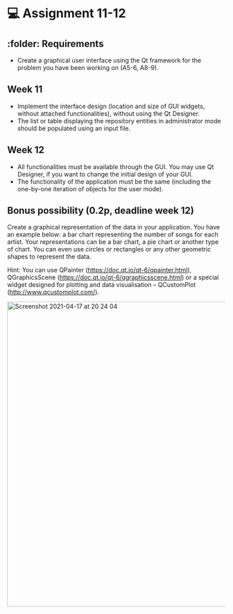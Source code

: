 # 💻 Assignment 11-12 

## :folder: Requirements
- Create a graphical user interface using the Qt framework for the problem you have been working on (A5-6, A8-9).

## Week 11
- Implement the interface design (location and size of GUI widgets, without attached functionalities), without using the Qt Designer.
- The list or table displaying the repository entities in administrator mode should be populated using an input file. 

## Week 12 
-	All functionalities must be available through the GUI. You may use Qt Designer, if you want to change the initial design of your GUI.
-	The functionality of the application must be the same (including the one-by-one iteration of objects for the user mode).

## Bonus possibility (0.2p, deadline week 12)
Create a graphical representation of the data in your application. You have an example below: a bar chart representing the number of songs for each artist. Your representations can be a bar chart, a pie chart or another type of chart. You can even use circles or rectangles or any other geometric shapes to represent the data.

Hint: You can use QPainter (https://doc.qt.io/qt-6/qpainter.html), QGraphicsScene (https://doc.qt.io/qt-6/qgraphicsscene.html) or a special widget designed for plotting and data visualisation – QCustomPlot (http://www.qcustomplot.com/).

<img width="704" alt="Screenshot 2021-04-17 at 20 24 04" src="https://user-images.githubusercontent.com/25611695/115121335-df0f7e00-9fba-11eb-8839-40cd55da1d69.png">

